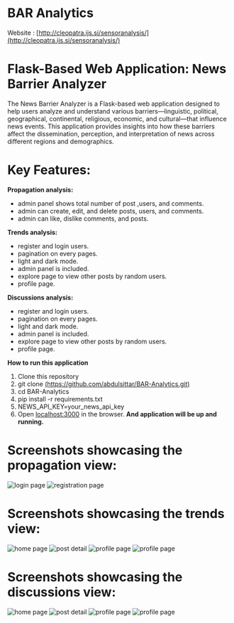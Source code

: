 # BAR Analytics

Website : [http://cleopatra.ijs.si/sensoranalysis/](http://cleopatra.ijs.si/sensoranalysis/)

# Flask-Based Web Application: News Barrier Analyzer
The News Barrier Analyzer is a Flask-based web application designed to help users analyze and understand various barriers—linguistic, political, geographical, continental, religious, economic, and cultural—that influence news events. This application provides insights into how these barriers affect the dissemination, perception, and interpretation of news across different regions and demographics.

# Key Features:

**Propagation analysis:**
 - admin panel shows total number of post ,users, and comments.
 - admin can create, edit, and delete posts, users, and comments. 
 - admin can like, dislike comments, and posts. 

**Trends analysis:**
 - register and login users. 
 - pagination on every pages.
 - light and dark mode.
 - admin panel is included.
 - explore page to view other posts by random users.
 - profile page.

**Discussions analysis:**
 - register and login users. 
 - pagination on every pages.
 - light and dark mode.
 - admin panel is included.
 - explore page to view other posts by random users.
 - profile page.


**How to run this application**
1. Clone this repository
2. git clone [(https://github.com/abdulsittar/BAR-Analytics.git)](https://github.com/abdulsittar/BAR-Analytics.git)
3. cd BAR-Analytics
4. pip install -r requirements.txt
5. NEWS_API_KEY=your_news_api_key
7. Open  [localhost:3000](http://localhost:3000/)  in the browser.
 **And application will be up and running.**

# Screenshots showcasing the propagation view:
![login page](screenshots/2-Theme1And2-Login-Web.png)
![registration page](screenshots/1-Theme1And2-Signup-Web.png)


#  Screenshots showcasing the trends view:
![home page](screenshots/3-Theme1-Home-Web.png)
![post detail](screenshots/4-Theme1-Post-detail-Web.png)
![profile page](screenshots/5-Theme1-Profile-Scroll1-Web.png)
![profile page](screenshots/6-Theme1-Profile-Scroll2-Web.png)


#  Screenshots showcasing the discussions view:
![home page](screenshots/7-Theme2-Home-Web.png)
![post detail](screenshots/8-Theme2-Post-detail-Web.png)
![profile page](screenshots/9-Theme2-Profile-Scroll1-Web.png)
![profile page](screenshots/10-Theme2-Profile-Scroll2-Web.png)


